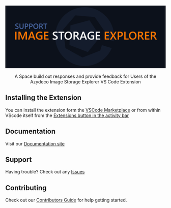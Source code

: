 ![Image Storage Explorer](images/support-header.png)

<div align="center">
  
  A Space build out responses and provide feedback for Users of the Azydeco Image Storage Explorer VS Code Extension
</div>

## Installing the Extension

You can install the extension form the [VSCode Marketplace](https://marketplace.visualstudio.com/items?itemName=Azydeco.image-storage-explorer&ssr=false#overview) or from within VScode itself from the [Extensions button in the activity bar](https://github.com/azydeco/support-image-storage-explorer/blob/docsite/docs/src/content/docs/getting-started/installation.md)

## Documentation

Visit our [Documentation site](https://github.com/azydeco/support-image-storage-explorer/tree/docsite/docs/src/content/docs)

## Support

Having trouble? Check out any [Issues](https://github.com/azydeco/support-image-storage-explorer/issues)

## Contributing

Check out our [Contributors Guide](CONTRIBUTING.md) for help getting started.
